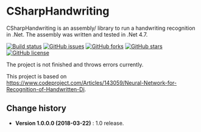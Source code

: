 CSharpHandwriting
====================================

CSharpHandwriting is an assembly/ library to run a handwriting recognition in .Net.
The assembly was written and tested in .Net 4.7.

[![Build status](https://ci.appveyor.com/api/projects/status/l77q1a5mb64954qc?svg=true)](https://ci.appveyor.com/project/SeppPenner/csharphandwriting)
[![GitHub issues](https://img.shields.io/github/issues/SeppPenner/CSharpHandwriting.svg)](https://github.com/SeppPenner/CSharpHandwriting/issues)
[![GitHub forks](https://img.shields.io/github/forks/SeppPenner/CSharpHandwriting.svg)](https://github.com/SeppPenner/CSharpHandwriting/network)
[![GitHub stars](https://img.shields.io/github/stars/SeppPenner/CSharpHandwriting.svg)](https://github.com/SeppPenner/CSharpHandwriting/stargazers)
[![GitHub license](https://img.shields.io/badge/license-AGPL-blue.svg)](https://raw.githubusercontent.com/SeppPenner/CSharpHandwriting/master/License.txt)

The project is not finished and throws errors currently.

This project is based on https://www.codeproject.com/Articles/143059/Neural-Network-for-Recognition-of-Handwritten-Di.

Change history
--------------

* **Version 1.0.0.0 (2018-03-22)** : 1.0 release.
